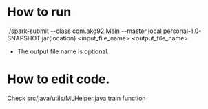 # How to run
./spark-submit  --class com.akg92.Main --master local personal-1.0-SNAPSHOT.jar(location) <input_file_name> <output_file_name>

* The output file name is optional.

# How to edit code.
Check src/java/utils/MLHelper.java train function
